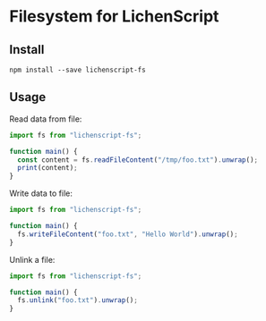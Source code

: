 
# Filesystem for LichenScript

## Install

```
npm install --save lichenscript-fs
```

## Usage

Read data from file:

```js
import fs from "lichenscript-fs";

function main() {
  const content = fs.readFileContent("/tmp/foo.txt").unwrap();
  print(content);
}
```

Write data to file:

```js
import fs from "lichenscript-fs";

function main() {
  fs.writeFileContent("foo.txt", "Hello World").unwrap();
}
```

Unlink a file:

```js
import fs from "lichenscript-fs";

function main() {
  fs.unlink("foo.txt").unwrap();
}
```
